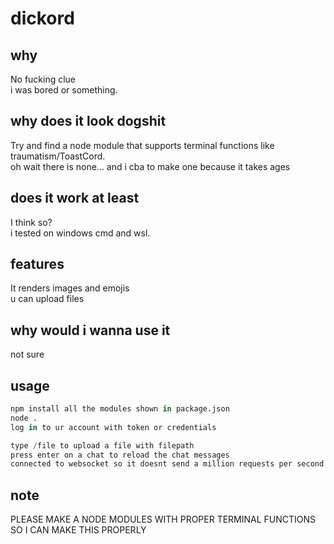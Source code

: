 # dickord #

## why ##
No fucking clue\
i was bored or something.
## why does it look dogshit ##
Try and find a node module that supports terminal functions like traumatism/ToastCord.\
oh wait there is none... and i cba to make one because it takes ages

## does it work at least ##
I think so?\
i tested on windows cmd and wsl.

## features ##
It renders images and emojis\
u can upload files

## why would i wanna use it ##
not sure

## usage ##

```r
npm install all the modules shown in package.json
node .
log in to ur account with token or credentials

type /file to upload a file with filepath
press enter on a chat to reload the chat messages
connected to websocket so it doesnt send a million requests per second
```

## note ##
PLEASE MAKE A NODE MODULES WITH PROPER TERMINAL FUNCTIONS SO I CAN MAKE THIS PROPERLY